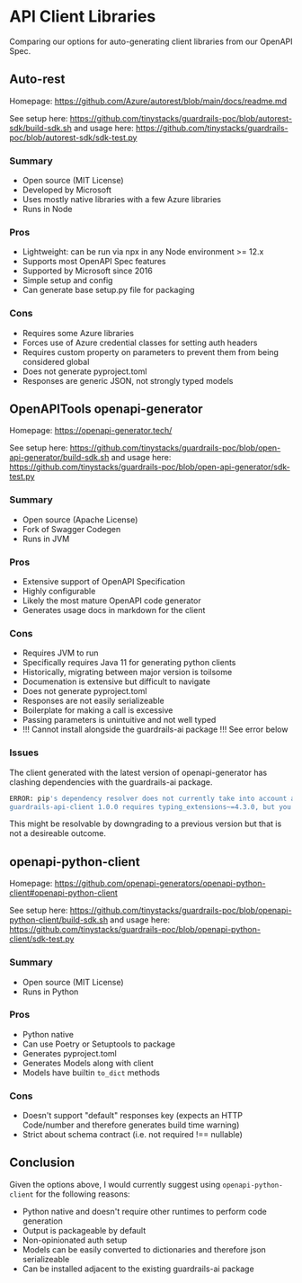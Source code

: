 # API Client Libraries
Comparing our options for auto-generating client libraries from our OpenAPI Spec.

## Auto-rest
Homepage: https://github.com/Azure/autorest/blob/main/docs/readme.md

See setup here: https://github.com/tinystacks/guardrails-poc/blob/autorest-sdk/build-sdk.sh
and usage here: https://github.com/tinystacks/guardrails-poc/blob/autorest-sdk/sdk-test.py
### Summary
  - Open source (MIT License)
  - Developed by Microsoft
  - Uses mostly native libraries with a few Azure libraries
  - Runs in Node

### Pros
  - Lightweight: can be run via npx in any Node environment >= 12.x
  - Supports most OpenAPI Spec features
  - Supported by Microsoft since 2016
  - Simple setup and config
  - Can generate base setup.py file for packaging
### Cons
  - Requires some Azure libraries
  - Forces use of Azure credential classes for setting auth headers
  - Requires custom property on parameters to prevent them from being considered global
  - Does not generate pyproject.toml
  - Responses are generic JSON, not strongly typed models

## OpenAPITools openapi-generator
Homepage: https://openapi-generator.tech/

See setup here: https://github.com/tinystacks/guardrails-poc/blob/open-api-generator/build-sdk.sh
and usage here: https://github.com/tinystacks/guardrails-poc/blob/open-api-generator/sdk-test.py
### Summary
  - Open source (Apache License)
  - Fork of Swagger Codegen
  - Runs in JVM

### Pros
  - Extensive support of OpenAPI Specification
  - Highly configurable
  - Likely the most mature OpenAPI code generator
  - Generates usage docs in markdown for the client

### Cons
  - Requires JVM to run
  - Specifically requires Java 11 for generating python clients
  - Historically, migrating between major version is toilsome
  - Documenation is extensive but difficult to navigate
  - Does not generate pyproject.toml
  - Responses are not easily serializeable
  - Boilerplate for making a call is excessive
  - Passing parameters is unintuitive and not well typed
  - !!! Cannot install alongside the guardrails-ai package !!! See error below

### Issues
The client generated with the latest version of openapi-generator has clashing dependencies with the guardrails-ai package.

```bash
ERROR: pip's dependency resolver does not currently take into account all the packages that are installed. This behaviour is the source of the following dependency conflicts.
guardrails-api-client 1.0.0 requires typing_extensions~=4.3.0, but you have typing-extensions 4.7.1 which is incompatible.
```

This might be resolvable by downgrading to a previous version but that is not a desireable outcome.


## openapi-python-client
Homepage: https://github.com/openapi-generators/openapi-python-client#openapi-python-client

See setup here: https://github.com/tinystacks/guardrails-poc/blob/openapi-python-client/build-sdk.sh
and usage here: https://github.com/tinystacks/guardrails-poc/blob/openapi-python-client/sdk-test.py
### Summary
  - Open source (MIT License)
  - Runs in Python

### Pros
  - Python native
  - Can use Poetry or Setuptools to package
  - Generates pyproject.toml
  - Generates Models along with client
  - Models have builtin `to_dict` methods

### Cons
  - Doesn't support "default" responses key (expects an HTTP Code/number and therefore generates build time warning)
  - Strict about schema contract (i.e. not required !== nullable)


## Conclusion
Given the options above, I would currently suggest using `openapi-python-client` for the following reasons:
  - Python native and doesn't require other runtimes to perform code generation
  - Output is packageable by default
  - Non-opinionated auth setup
  - Models can be easily converted to dictionaries and therefore json serializeable
  - Can be installed adjacent to the existing guardrails-ai package